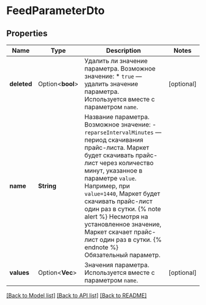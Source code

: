 # FeedParameterDto

## Properties

Name | Type | Description | Notes
------------ | ------------- | ------------- | -------------
**deleted** | Option<**bool**> | Удалить ли значение параметра.  Возможное значение: * `true` — удалить значение параметра.  Используется вместе с параметром `name`.  | [optional]
**name** | **String** | Название параметра.  Возможное значение: - `reparseIntervalMinutes` — период скачивания прайс-листа. Маркет будет скачивать прайс-лист через количество минут, указанное в параметре `value`. Например, при `value=1440`, Маркет будет скачивать прайс-лист один раз в сутки.  {% note alert %}  Несмотря на установленное значение, Маркет скачает прайс-лист один раз в сутки.  {% endnote %}  Обязательный параметр.  | 
**values** | Option<**Vec<i32>**> | Значения параметра.  Используется вместе с параметром `name`.  | [optional]

[[Back to Model list]](../README.md#documentation-for-models) [[Back to API list]](../README.md#documentation-for-api-endpoints) [[Back to README]](../README.md)


